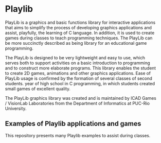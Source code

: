 # Playlib
PlayLib is a graphics and basic functions library for interactive applications that aims to simplify the process of developing graphics applications and assist, playfully, the learning of C language. In addition, it is used to create games during classes to teach programming techniques. The PlayLib can be more succinctly described as being library for an educational game programming.

The PlayLib is designed to be very lightweight and easy to use, which serves both to support activities on a basic introduction to programming and to construct more elaborate programs. This library enables the student to create 2D games, animations and other graphics applications. Ease of PlayLib usage is confirmed by the formation of several classes of second students. year of high school in C programming, in which students created small games of excellent quality.

The PlayLib graphics library was created and is maintained by ICAD Games / VisionLab Laboratories from the Department of Informatics at PUC-Rio University.

Examples of Playlib applications and games
-
This repository presents many Playlib examples to assist during classes.
